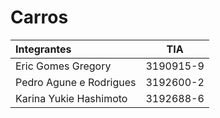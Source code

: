 # Carros

| Integrantes             |    TIA    |
|:------------------------|:---------:|
| Eric Gomes Gregory      | 3190915-9 |
| Pedro Agune e Rodrigues | 3192600-2 |
| Karina Yukie Hashimoto  | 3192688-6 |